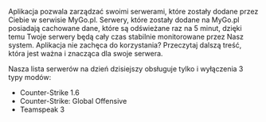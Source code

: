 Aplikacja pozwala zarządzać swoimi serwerami, które zostały dodane przez Ciebie w serwisie MyGo.pl. Serwery, które zostały dodane na MyGo.pl posiadają cachowane dane, które są odświeżane raz na 5 minut, dzięki temu Twoje serwery będą cały czas stabilnie monitorowane przez Nasz system. Aplikacja nie zachęca do korzystania? Przeczytaj dalszą treść, która jest ważna i znacząca dla swoje serwera.

Nasza lista serwerów na dzień dzisiejszy obsługuje tylko i wyłączenia 3 typy modów:

<ul><li>Counter-Strike 1.6</li>
<li>Counter-Strike: Global Offensive</li>
<li>Teamspeak 3</li><ul>
